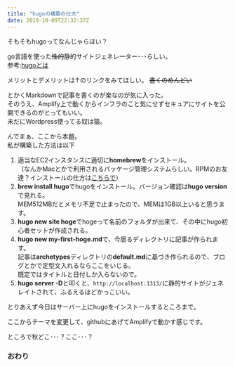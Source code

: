 ```yaml
---
title: "hugoの構築の仕方"
date: 2019-10-09T22:32:37Z
---
```


そもそもhugoってなんじゃらほい？

go言語を使った~~性的~~静的サイトジェネレーター･･･らしい。  
参考:[hugoとは](http://www.study-hugo.com/basic/whats-hugo/)

メリットとデメリットは↑のリンクをみてほしい。
~~書くのめんどい~~

とかくMarkdownで記事を書くのが楽なのが気に入った。  
そのうえ、Amplify上で動くからインフラのこと気にせずセキュアにサイトを公開できるのがとってもいい。  
未だにWordpress使ってる奴は猿。

んでまぁ、ここから本題。  
私が構築した方法は以下

1. 適当なEC2インスタンスに適切に**homebrew**をインストール。  
（なんかMacとかで利用されるパッケージ管理システムらしい。RPMのお友達？インストールの仕方は[こちらで](https://qiita.com/omega999/items/6f65217b81ad3fffe7e6)）
2. **brew install hugo**でhugoをインストール。バージョン確認は**hugo version**で見れる。  
MEM512MBだとメモリ不足で止まったので、MEMは1GB以上いると思うます。　
3. **hugo new site hoge**でhogeって名前のフォルダが出来て、その中にhugo初心者セットが作成される。
4. **hugo new my-first-hoge.md**で、今居るディレクトリに記事が作られます。  
記事は**archetypes**ディレクトリの**default.md**に基づき作られるので、ブログとかで定型文入れるならここをいじる。  
既定ではタイトルと日付しか入らないので。
5. **hugo server -D**と叩くと、`http://localhost:1313/`に静的サイトがジェネレイトされて、ふるえるほどかっこいい。

とりあえず今日はサーバー上にhugoをインストールするところまで。

ここからテーマを変更して、githubにあげてAmplifyで動かす感じです。

ところで秋どこ･･･？ここ･･･？

### おわり
